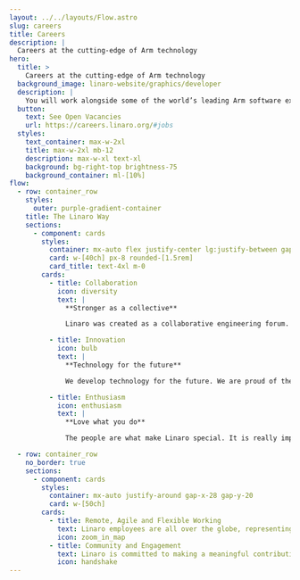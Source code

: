 ```yaml
---
layout: ../../layouts/Flow.astro
slug: careers
title: Careers
description: |
  Careers at the cutting-edge of Arm technology
hero:
  title: >
    Careers at the cutting-edge of Arm technology
  background_image: linaro-website/graphics/developer
  description: |
    You will work alongside some of the world’s leading Arm software experts, working on new technologies across the entire industry. We bring industry leading companies and open source communities together to develop software on Arm-based technology. Our work advances the Arm ecosystem as a whole, enabling new markets on Arm Architecture. Ready to develop technology for the future? Check out our positions below:
  button:
    text: See Open Vacancies
    url: https://careers.linaro.org/#jobs
  styles:
    text_container: max-w-2xl
    title: max-w-2xl mb-12
    description: max-w-xl text-xl
    background: bg-right-top brightness-75
    background_container: ml-[10%]
flow:
  - row: container_row
    styles:
      outer: purple-gradient-container
    title: The Linaro Way
    sections:
      - component: cards
        styles:
          container: mx-auto flex justify-center lg:justify-between gap-8 flex-wrap
          card: w-[40ch] px-8 rounded-[1.5rem]
          card_title: text-4xl m-0
        cards:
          - title: Collaboration
            icon: diversity
            text: |
              **Stronger as a collective**

              Linaro was created as a collaborative engineering forum. We believe that collaboration is key to driving innovation which benefits the greater good.

          - title: Innovation
            icon: bulb
            text: |
              **Technology for the future**

              We develop technology for the future. We are proud of the role we play in enabling new markets on Arm architecture, technology which benefits the lives of so many.

          - title: Enthusiasm
            icon: enthusiasm
            text: |
              **Love what you do**

              The people are what make Linaro special. It is really important to us that our employees feel motivated in their roles and enjoy a good work/life balance.

  - row: container_row
    no_border: true
    sections:
      - component: cards
        styles:
          container: mx-auto justify-around gap-x-28 gap-y-20
          card: w-[50ch]
        cards:
          - title: Remote, Agile and Flexible Working
            text: Linaro employees are all over the globe, representing 26 countries. 90% of our staff work from home and we do also offer remote, agile and flexible working for our office-based employees. We believe flexible working promotes a better work life balance - greater ability to focus with fewer distractions, more time for family and friends, cost and time savings and as a result, higher levels of motivation. The fact that the majority of our employees work from home also allows us to maintain a smaller carbon footprint.
            icon: zoom_in_map
          - title: Community and Engagement
            text: Linaro is committed to making a meaningful contribution to the communities where we work and live. As part of our corporate social responsibility, we have therefore implemented two paid voluntary days per year for each staff member to go and volunteer in his or her local area. We feel this improves employees’ engagement and well-being, helps to develop individuals’ soft skills and allow employees to feel they are giving something back to the community.
            icon: handshake
---
```

